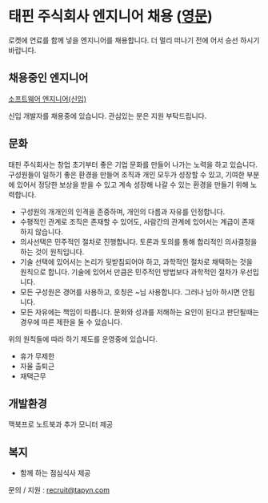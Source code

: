 # 태핀 주식회사 엔지니어 채용 ([영문](README-eng.md))
로켓에 연료를 함께 넣을 엔지니어를 채용합니다. 
더 멀리 떠나기 전에 어서 승선 하시기 바랍니다. 

## 채용중인 엔지니어
[소프트웨어 엔지니어(신입)](Software_engineer_fresher.md)

신입 개발자를 채용중에 있습니다. 관심있는 분은 지원 부탁드립니다. 

## 문화
태핀 주식회사는 창업 초기부터 좋은 기업 문화를 만들어 나가는 노력을 하고 있습니다. 
구성원들이 일하기 좋은 환경을 만들어 조직과 개인 모두가 성장할 수 있고, 기여한 부분에 있어서 정당한 보상을 받을 수 있고 계속 성장해 나갈 수 있는 환경을 만들기 위해 노력합니다. 

- 구성원의 개개인의 인격을 존중하며, 개인의 다름과 자유를 인정합니다. 
- 수평적인 관계로 조직은 존재할 수 있어도, 사람간의 관계에 있어서는 계급이 존재하지 않습니다. 
- 의사선택은 민주적인 절차로 진행합니다. 토론과 토의를 통해 합리적인 의사결정을 하는 것이 원칙입니다. 
- 기술 선택에 있어서는 논리가 뒷받침되어야 하고, 과학적인 절차로 채택하는 것을 원칙으로 합니다. 
  기술에 있어서 만큼은 민주적인 방법보다 과학적인 절차가 우선입니다.  
- 모든 구성원은 경어를 사용하고, 호칭은 ~님 사용합니다. 그러나 님아 하시면 안됩니다. 
- 모든 자유에는 책임이 따릅니다. 문화와 성과를 저해하는 요인이 된다고 판단될때는 경우에 따른 제한을 둘 수 있습니다. 

위의 원칙들에 따라 하기 제도를 운영중에 있습니다. 
 
- 휴가 무제한
- 자율 출퇴근 
- 재택근무

## 개발환경
맥북프로 노트북과 추가 모니터 제공

## 복지
- 함께 하는 점심식사 제공

문의 / 지원 : <recruit@tapyn.com>